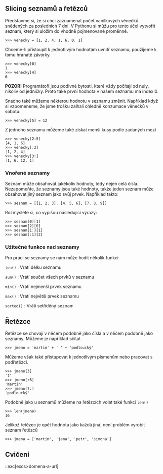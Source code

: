 ## Slicing seznamů a řetězců

Představme si, že si chci zaznamenat počet vanilkových věnečků snědených za posledních 7 dní. V Pythonu si můžu pro tento účel vytvořit seznam, který si uložím do vhodně pojmenované proměnné.

```pycon
>>> venecky = [1, 2, 4, 1, 6, 0, 1]
```

Chceme-li přistoupit k jednotlivým hodnotám uvnitř seznamu, použijeme k tomu hranaté závorky.

```pycon
>>> venecky[0]
1
>>> venecky[4]
6
```

**POZOR!** Programátoři jsou podivné bytosti, které vždy počítají od nuly, nikoliv od jedničky. Proto také první hodnota v našem seznamu má index 0.

Snadno také můžeme některou hodnotu v seznamu změnit. Například když si vzpomeneme, že jsme trošku zalhali ohledně konzumace věnečků v sobotu:

```pycon
>>> venecky[5] = 12
```

Z jednoho seznamu můžeme také získat menší kusy podle zadaných mezí

```pycon
>>> venecky[2:5]
[4, 1, 6]
>>> venecky[:3]
[1, 2, 4]
>>> venecky[3:]
[1, 6, 12, 1]
```

### Vnořené seznamy

Seznam může obsahovat jakékoliv hodnoty, tedy nejen celá čísla. Nezapomeňte, že seznamy jsou také hodnoty, takže jeden seznam může obsahovat jiný seznam jako svůj prvek. Například takto:

```pycon
>>> seznam = [[1, 2, 3], [4, 5, 6], [7, 8, 9]]
```

Rozmyslete si, co vypíšou následující výrazy:

```pycon
>>> seznam[0][1]
>>> seznam[2][0]
>>> seznam[1:][1]
>>> seznam[:1][2]
```

### Užitečné funkce nad seznamy

Pro práci se seznamy se nám může hodit několik funkcí:

`len()`
: Vrátí délku seznamu

`sum()`
: Vrátí součet všech prvků v seznamu

`min()`
: Vrátí nejmenší prvek seznamu

`max()`
: Vrátí největší prvek seznamu

`sorted()`
: Vrátí setříděný seznam


## Řetězce

Řetězce se chovají v něčem podobně jako čísla a v něčem podobně jako seznamy. Můžeme je například sčítat

```pycon
>>> jmeno = 'martin' + ' ' + 'podloucký'
```

Můžeme však také přistupovat k jednotlivým písmenům nebo pracovat s podřetězci.

```pycon
>>> jmeno[3]
't'
>>> jmeno[:6]
'martin'
>>> jmeno[7:]
'podloucký'
```

Podobně jako u seznamů můžeme na řetězcích volat také funkci `len()`

```pycon
>>> len(jmeno)
16
```

Jelikož řetězec je opět hodnota jako každá jiná, není problém vyrobit seznam
řetězců

```pycon
>>> jmena = ['martin', 'jana', 'petr', 'simona']
```

## Cvičení
::exc[excs>domena-a-url]
